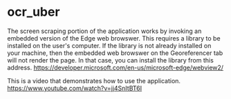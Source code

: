 # ocr_uber


The screen scraping portion of the application works by invoking an embedded version of the Edge web browswer.  This requires a library to be installed on the user's computer.
If the library is not already installed on your machine, then the embedded web browswer on the Georeferencer tab will not render the page. In that case, you can install the library
from this address.
https://developer.microsoft.com/en-us/microsoft-edge/webview2/


This is a video that demonstrates how to use the application.
https://www.youtube.com/watch?v=jj4SnItBT6I